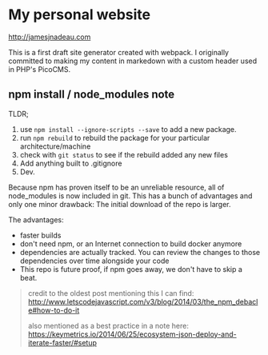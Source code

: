 My personal website
===
http://jamesjnadeau.com

This is a first draft site generator created with webpack. I originally committed to making my content in markedown with a custom header used in PHP's PicoCMS.

## npm install / node_modules note

TLDR;

  1. use `npm install --ignore-scripts --save` to add a new package.
  2. run `npm rebuild` to rebuild the package for your particular architecture/machine
  3. check with `git status` to see if the rebuild added any new files
  4. Add anything built to .gitignore
  5. Dev.

Because npm has proven itself to be an unreliable resource, all of node_modules is now
included in git. This has a bunch of advantages and only one minor drawback:
The initial download of the repo is larger.

The advantages:
- faster builds
- don't need npm, or an Internet connection to build docker anymore
- dependencies are actually tracked. You can review the changes to those dependencies over time alongside your code  
- This repo is future proof, if npm goes away, we don't have to skip a beat.

> credit to the oldest post mentioning this I can find:  http://www.letscodejavascript.com/v3/blog/2014/03/the_npm_debacle#how-to-do-it
> 
> also mentioned as a best practice in a note here: https://keymetrics.io/2014/06/25/ecosystem-json-deploy-and-iterate-faster/#setup
